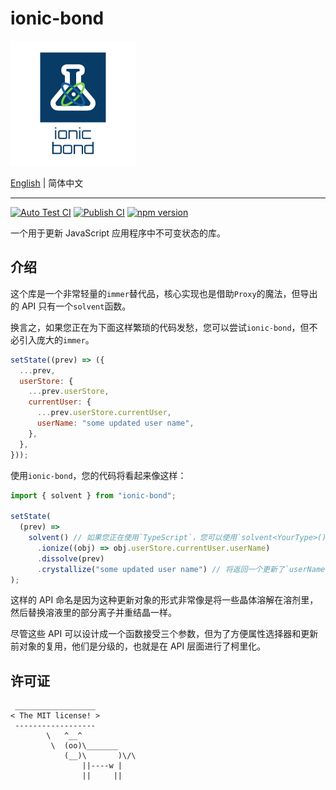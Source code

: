 # ionic-bond

![logo.png](./logo.png)

[English](./README.md) | 简体中文

---

[![Auto Test CI](https://github.com/DarrenDanielDay/ionic-bond/actions/workflows/test.yml/badge.svg)](https://github.com/DarrenDanielDay/ionic-bond/actions/) [![Publish CI](https://github.com/DarrenDanielDay/ionic-bond/actions/workflows/publish.yml/badge.svg)](https://github.com/DarrenDanielDay/ionic-bond/actions/) [![npm version](https://badge.fury.io/js/ionic-bond.svg)](https://badge.fury.io/js/ionic-bond)

一个用于更新 JavaScript 应用程序中不可变状态的库。

## 介绍

这个库是一个非常轻量的`immer`替代品，核心实现也是借助`Proxy`的魔法，但导出的 API 只有一个`solvent`函数。

换言之，如果您正在为下面这样繁琐的代码发愁，您可以尝试`ionic-bond`，但不必引入庞大的`immer`。

```js
setState((prev) => ({
  ...prev,
  userStore: {
    ...prev.userStore,
    currentUser: {
      ...prev.userStore.currentUser,
      userName: "some updated user name",
    },
  },
}));
```

使用`ionic-bond`，您的代码将看起来像这样：

```js
import { solvent } from "ionic-bond";

setState(
  (prev) =>
    solvent() // 如果您正在使用`TypeScript`，您可以使用`solvent<YourType>()`来获取`obj`参数的类型推断。
      .ionize((obj) => obj.userStore.currentUser.userName)
      .dissolve(prev)
      .crystallize("some updated user name") // 将返回一个更新了`userName`的新对象
);
```

这样的 API 命名是因为这种更新对象的形式非常像是将一些晶体溶解在溶剂里，然后替换溶液里的部分离子并重结晶一样。

尽管这些 API 可以设计成一个函数接受三个参数，但为了方便属性选择器和更新前对象的复用，他们是分级的，也就是在 API 层面进行了柯里化。

## 许可证

```text
 __________________
< The MIT license! >
 ------------------
        \   ^__^
         \  (oo)\_______
            (__)\       )\/\
                ||----w |
                ||     ||
```
